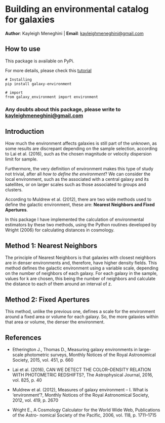 # Building an environmental catalog for galaxies

**Author**: Kayleigh Meneghini | **Email**: kayleighmeneghini@gmail.com

## How to use

This package is available on PyPi.

For more details, please check this [tutorial](https://github.com/kaykeigh/galaxy-environment/blob/master/tutorial/Tutorial.ipynb)


```
# Installing 
pip install galaxy-environment
```

```
# import 
from galaxy_environment import environment
```

### Any doubts about this package, please write to kayleighmeneghini@gmail.com

## Introduction 
How much the environment affects galaxies is still part of the unknown, as some results are discrepant depending on the sample selection, according to Lai
et al. (2016), such as the chosen magnitude or velocity dispersion limit for sample.

Furthermore, the very definition of environment makes this type of study not trivial, after all *how to define the environment*? 
We can consider the local environment, such as the associated with a central galaxy and its satellites, or on larger scales such as those associated
to groups and clusters. 

According to Muldrew et al. (2012), there are two wide methods used to define the galactic environment, these are: **Nearest Neighbors and Fixed Apertures**.

In this package I have implemented the calculation of environmental estimators by these two methods, using the Python routines developed by Wright (2006) for calculating distances in cosmology.

## Method 1: Nearest Neighbors
The principle of Nearest Neighbors is that galaxies with closest neighbors are in denser environments and, therefore, have higher density fields. 
This method defines the galactic environment using a variable scale, depending on the number of neighbors of each galaxy.
For each galaxy in the sample, values for k are chosen, this being the number of neighbors and calculate the distance to each of them around an interval of z.

## Method 2: Fixed Apertures
This method, unlike the previous one, defines a scale for the environment around a fixed area or volume for each galaxy. 
So, the more galaxies within that area or volume, the denser the environment. 


## References
* Etherington J., Thomas D., Measuring galaxy environments in large-scale photometric
surveys, Monthly Notices of the Royal Astronomical Society, 2015, vol. 451, p. 660

* Lai et al. (2016), CAN WE DETECT THE COLOR–DENSITY RELATION WITH
PHOTOMETRIC REDSHIFTS?, The Astrophysical Journal, 2016, vol. 825, p. 40

* Muldrew et al. (2012), Measures of galaxy environment – I. What is ‘environment’?,
Monthly Notices of the Royal Astronomical Society, 2012, vol. 419, p. 2670

* Wright E., A Cosmology Calculator for the World Wide Web, Publications of the Astro-
nomical Society of the Pacific, 2006, vol. 118, p. 1711–1715

